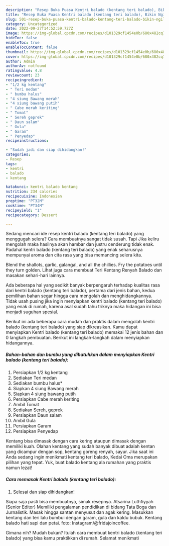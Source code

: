 ```yaml
---
description: "Resep Buka Puasa Kentri balado (kentang teri balado), Bikin Ngiler"
title: "Resep Buka Puasa Kentri balado (kentang teri balado), Bikin Ngiler"
slug: 501-resep-buka-puasa-kentri-balado-kentang-teri-balado-bikin-ngiler
category: Uncategorized
date: 2022-09-27T14:52:59.727Z
image: https://img-global.cpcdn.com/recipes/d101329cf1454e0b/680x482cq70/kentri-balado-kentang-teri-balado-foto-resep-utama.jpg
hideToc: false
enableToc: true
enableTocContent: false
thumbnail: https://img-global.cpcdn.com/recipes/d101329cf1454e0b/680x482cq70/kentri-balado-kentang-teri-balado-foto-resep-utama.jpg
cover: https://img-global.cpcdn.com/recipes/d101329cf1454e0b/680x482cq70/kentri-balado-kentang-teri-balado-foto-resep-utama.jpg
author: Admin
authorAv: notfound
ratingvalue: 4.8
reviewcount: 23
recipeingredient:
- "1/2 kg kentang"
- " Teri medan"
- " bumbu halus"
- "4 siung Bawang merah"
- "4 siung bawang putih"
- " Cabe merah keriting"
- " Tomat"
- " Sereh geprek"
- " Daun salam"
- " Gula"
- " Garam"
- " Penyedap"
recipeinstructions:

- "Sudah jadi dan siap dihidangkan!"
categories:
- Resep
tags:
- kentri
- balado
- kentang

katakunci: kentri balado kentang 
nutrition: 234 calories
recipecuisine: Indonesian
preptime: "PT32M"
cooktime: "PT34M"
recipeyield: "1"
recipecategory: Dessert

---
```



Sedang mencari ide resep kentri balado (kentang teri balado) yang menggugah selera? Cara membuatnya sangat tidak susah. Tapi Jika keliru mengolah maka hasilnya akan hambar dan justru cenderung tidak enak. Padahal kentri balado (kentang teri balado) yang enak seharusnya mempunyai aroma dan cita rasa yang bisa memancing selera kita.


Blend the shallots, garlic, galangal, and all the chillies. Fry the potatoes until they turn golden. Lihat juga cara membuat Teri Kentang Renyah Balado dan masakan sehari-hari lainnya.

Ada beberapa hal yang sedikit banyak berpengaruh terhadap kualitas rasa dari kentri balado (kentang teri balado), pertama dari jenis bahan, kedua pemilihan bahan segar hingga cara mengolah dan menghidangkannya. Tidak usah pusing jika ingin menyiapkan kentri balado (kentang teri balado) yang enak di rumah, karena asal sudah tahu triknya maka hidangan ini bisa menjadi suguhan spesial.


Berikut ini ada beberapa cara mudah dan praktis dalam mengolah kentri balado (kentang teri balado) yang siap dikreasikan. Kamu dapat menyiapkan Kentri balado (kentang teri balado) memakai 12 jenis bahan dan 0 langkah pembuatan. Berikut ini langkah-langkah dalam menyiapkan hidangannya.

<!--inarticleads1-->

##### Bahan-bahan dan bumbu yang dibutuhkan dalam menyiapkan Kentri balado (kentang teri balado):

1. Persiapkan 1/2 kg kentang
1. Sediakan  Teri medan
1. Sediakan  bumbu halus*
1. Siapkan 4 siung Bawang merah
1. Siapkan 4 siung bawang putih
1. Persiapkan  Cabe merah keriting
1. Ambil  Tomat
1. Sediakan  Sereh, geprek
1. Persiapkan  Daun salam
1. Ambil  Gula
1. Persiapkan  Garam
1. Persiapkan  Penyedap


Kentang bisa dimasak dengan cara kering ataupun dimasak dengan memiliki kuah. Olahan kentang yang sudah banyak dibuat adalah kentan yang dicampur dengan sop, kentang goreng renyah, sayur. Jika saat ini Anda sedang ingin menikmati kentang teri balado, Kedai Oma merupakan pilihan yang tepat. Yuk, buat balado kentang ala rumahan yang praktis namun lezat! 

<!--inarticleads2-->

##### Cara memasak Kentri balado (kentang teri balado):


1. Selesai dan siap dihidangkan!

Siapa saja pasti bisa membuatnya, simak resepnya. Atsarina Luthfiyyah (Senior Editor) Memiliki pengalaman pendidikan di bidang Tata Boga dan Jurnalistik. Masak hingga santan menyusut dan agak kering. Masukkan kentang dan teri lalu bumbui dengan garam, gula dan kaldu bubuk. Kentang balado hati sapi dan petai. foto: Instagram/@fridajoincoffee. 

Gimana nih? Mudah bukan? Itulah cara membuat kentri balado (kentang teri balado) yang bisa kamu praktikkan di rumah. Selamat menikmati
